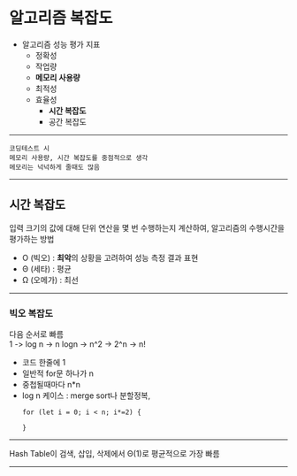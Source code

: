 # 알고리즘 복잡도

- 알고리즘 성능 평가 지표
    - 정확성
    - 작업량
    - **메모리 사용량**
    - 최적성
    - 효율성
        - **시간 복잡도**
        - 공간 복잡도
***
    코딩테스트 시 
    메모리 사용량, 시간 복잡도를 중점적으로 생각  
    메모리는 넉넉하게 줄때도 많음
***
## 시간 복잡도
입력 크기의 값에 대해 단위 연산을 몇 번 수행하는지 계산하여, 알고리즘의 수행시간을 평가하는 방법
- O (빅오) : **최악**의 상황을 고려하여 성능 측정 결과 표현
- Θ (세타) : 평균
- Ω (오메가) : 최선
***
### 빅오 복잡도
다음 순서로 빠름  
1 -> log n -> n logn -> n^2 -> 2^n -> n!

- 코드 한줄에 1  
- 일반적 for문 하나가 n  
- 중첩될때마다 n*n  
- log n 케이스 : merge sort나 분할정복,
    ```
    for (let i = 0; i < n; i*=2) {
            
    }
    ```
***
Hash Table이 검색, 삽입, 삭제에서 Θ(1)로 평균적으로 가장 빠름
***
